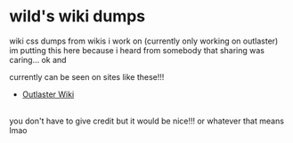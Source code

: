 # wild's wiki dumps
wiki css dumps from wikis i work on (currently only working on outlaster)<br>
im putting this here because i heard from somebody that sharing was caring... ok and

currently can be seen on sites like these!!!
- [Outlaster Wiki](https://outlaster.miraheze.org)
<br>
you don't have to give credit but it would be nice!!! or whatever that means lmao
